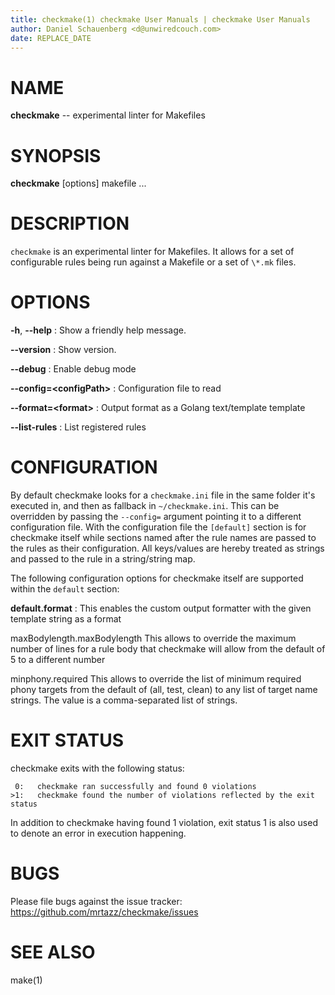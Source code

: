 ```yaml
---
title: checkmake(1) checkmake User Manuals | checkmake User Manuals
author: Daniel Schauenberg <d@unwiredcouch.com>
date: REPLACE_DATE
---
```


# NAME
**checkmake** -- experimental linter for Makefiles

# SYNOPSIS

**checkmake** \[options\] makefile ...

# DESCRIPTION
`checkmake` is an experimental linter for Makefiles. It allows for a set of
configurable rules being run against a Makefile or a set of `\*.mk` files.

# OPTIONS

**-h**, **--help**
:    Show a friendly help message.

**--version**
:    Show version.

**--debug**
:    Enable debug mode

**--config=\<configPath\>**
:    Configuration file to read

**--format=\<format\>**
:    Output format as a Golang text/template template

**--list-rules**
:    List registered rules

# CONFIGURATION
By default checkmake looks for a `checkmake.ini` file in the same
folder it's executed in, and then as fallback in `~/checkmake.ini`.
This can be overridden by passing the `--config=` argument pointing it
to a different configuration file. With the configuration file the
`[default]` section is for checkmake itself while sections named after
the rule names are passed to the rules as their configuration. All
keys/values are hereby treated as strings and passed to the rule in a
string/string map.

The following configuration options for checkmake itself are supported within
the `default` section:

**default.format**
:    This enables the custom output formatter with the given template string
as a format

maxBodylength.maxBodylength
    This allows to override the maximum number of lines for a rule body
    that checkmake will allow from the default of 5  to a different number

minphony.required
    This allows to override the list of minimum required phony targets
    from the default of (all, test, clean) to any list of target name strings.
    The value is a comma-separated list of strings.



# EXIT STATUS
checkmake exits with the following status:

```
 0:   checkmake ran successfully and found 0 violations
>1:   checkmake found the number of violations reflected by the exit status
```

In addition to checkmake having found 1 violation, exit status 1 is also used
to denote an error in execution happening.

# BUGS
Please file bugs against the issue tracker:
https://github.com/mrtazz/checkmake/issues

# SEE ALSO
make(1)
